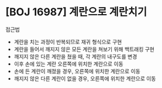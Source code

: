 # [BOJ 16987] 계란으로 계란치기

접근법

- 계란을 치는 과정이 반복되므로 재귀 형식으로 구현
- 계란을 들어서 깨지지 않은 모든 계란을 쳐보기 위해 백트래킹 구현
- 깨지지 않은 다른 계란을 쳤을 때, 각 계란의 내구도를 변경
- 이후 손에 있는 계란 오른쪽에 위치한 계란으로 이동
- 손에 든 계란이 깨졌을 경우, 오른쪽에 위치한 계란으로 이동
- 깨지지 않은 다른 계란이 없을 경우, 오른쪽에 위치한 계란으로 이동